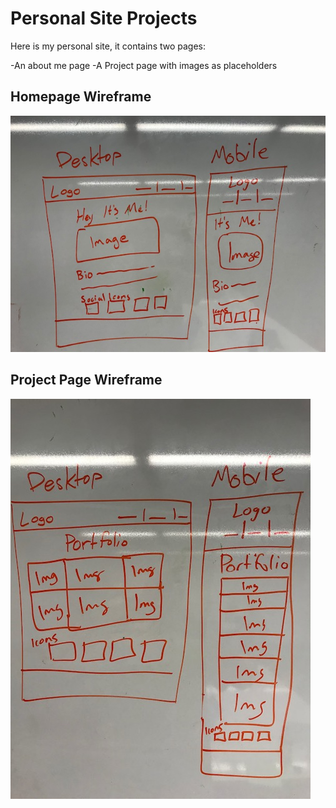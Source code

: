 # Personal Site Projects

Here is my personal site, it contains two pages:

-An about me page
-A Project page with images as placeholders

## Homepage Wireframe
![screen shot](homepage.jpg)

## Project Page Wireframe
![screen shot](portfolio.jpg)
